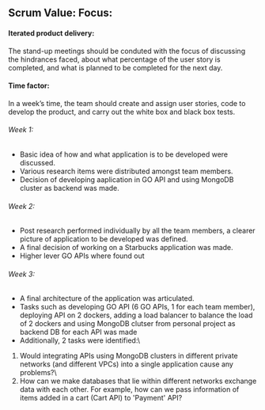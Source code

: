 ## Scrum Value: Focus:

#### Iterated product delivery:
The stand-up meetings should be conduted with the focus of discussing the hindrances faced, about what percentage of the user story is completed, and what is planned to be completed for the next day.

#### Time factor:
In a week’s time, the team should create and assign user stories, code to develop the product, and carry out the white box and black box tests.

###### Week 1:
+ Basic idea of how and what application is to be developed were discussed.
+ Various research items were distributed amongst team members.
+ Decision of developing aaplication in GO API and using MongoDB cluster as backend was made.

###### Week 2:
+ Post research performed individually by all the team members, a clearer picture of application to be developed was defined.
+ A final decision of working on a Starbucks application was made.
+ Higher lever GO APIs where found out

###### Week 3:
+ A final architecture of the application was articulated.
+ Tasks such as developing GO API (6 GO APIs, 1 for each team member), deploying API on 2 dockers, adding a load balancer to balance the load of 2 dockers and using MongoDB clutser from personal project as backend DB for each API was made 
+ Additionally, 2 tasks were identified:\
1) Would integrating APIs using MongoDB clusters in different private networks (and different VPCs) into a single application cause any   problems?\
2) How can we make databases that lie within different networks exchange data with each other. For example, how can we pass information of items added in a cart (Cart API) to 'Payment' API?
  
